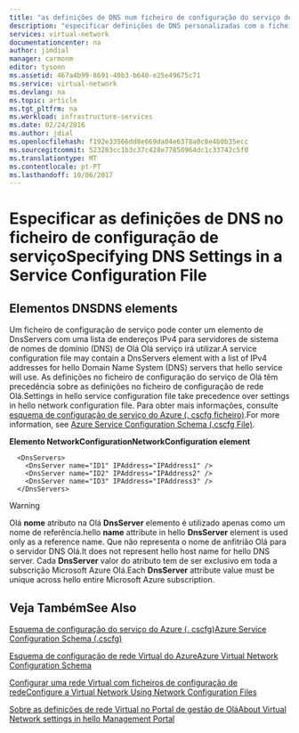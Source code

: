 ```yaml
---
title: "as definições de DNS num ficheiro de configuração do serviço de aaaSpecifying | Microsoft Docs"
description: "especificar definições de DNS personalizadas com o ficheiro de configuração do serviço de rede virtual"
services: virtual-network
documentationcenter: na
author: jimdial
manager: carmonm
editor: tysonn
ms.assetid: 467a4b99-8691-40b3-b640-e25e49675c71
ms.service: virtual-network
ms.devlang: na
ms.topic: article
ms.tgt_pltfrm: na
ms.workload: infrastructure-services
ms.date: 02/24/2016
ms.author: jdial
ms.openlocfilehash: f192e33566dd8e669da04e6378a0c8e4b0b35ecc
ms.sourcegitcommit: 523283cc1b3c37c428e77850964dc1c33742c5f0
ms.translationtype: MT
ms.contentlocale: pt-PT
ms.lasthandoff: 10/06/2017
---
```

# <a name="specifying-dns-settings-in-a-service-configuration-file"></a><span data-ttu-id="abad6-103">Especificar as definições de DNS no ficheiro de configuração de serviço</span><span class="sxs-lookup"><span data-stu-id="abad6-103">Specifying DNS Settings in a Service Configuration File</span></span>
## <a name="dns-elements"></a><span data-ttu-id="abad6-104">Elementos DNS</span><span class="sxs-lookup"><span data-stu-id="abad6-104">DNS elements</span></span>
<span data-ttu-id="abad6-105">Um ficheiro de configuração de serviço pode conter um elemento de DnsServers com uma lista de endereços IPv4 para servidores de sistema de nomes de domínio (DNS) de Olá Olá serviço irá utilizar.</span><span class="sxs-lookup"><span data-stu-id="abad6-105">A service configuration file may contain a DnsServers element with a list of IPv4 addresses for hello Domain Name System (DNS) servers that hello service will use.</span></span> <span data-ttu-id="abad6-106">As definições no ficheiro de configuração do serviço de Olá têm precedência sobre as definições no ficheiro de configuração de rede Olá.</span><span class="sxs-lookup"><span data-stu-id="abad6-106">Settings in hello service configuration file take precedence over settings in hello network configuration file.</span></span> <span data-ttu-id="abad6-107">Para obter mais informações, consulte [esquema de configuração de serviço do Azure (. cscfg ficheiro)](https://msdn.microsoft.com/library/azure/ee758710.aspx).</span><span class="sxs-lookup"><span data-stu-id="abad6-107">For more information, see [Azure Service Configuration Schema (.cscfg File)](https://msdn.microsoft.com/library/azure/ee758710.aspx).</span></span>

<span data-ttu-id="abad6-108">**Elemento NetworkConfiguration**</span><span class="sxs-lookup"><span data-stu-id="abad6-108">**NetworkConfiguration element**</span></span>

      <DnsServers>
        <DnsServer name="ID1" IPAddress="IPAddress1" />
        <DnsServer name="ID2" IPAddress="IPAddress2" />
        <DnsServer name="ID3" IPAddress="IPAddress3" />
      </DnsServers>

> [!WARNING]
> <span data-ttu-id="abad6-109">Olá **nome** atributo na Olá **DnsServer** elemento é utilizado apenas como um nome de referência.</span><span class="sxs-lookup"><span data-stu-id="abad6-109">hello **name** attribute in hello **DnsServer** element is used only as a reference name.</span></span> <span data-ttu-id="abad6-110">Que não representa o nome de anfitrião Olá para o servidor DNS Olá.</span><span class="sxs-lookup"><span data-stu-id="abad6-110">It does not represent hello host name for hello DNS server.</span></span> <span data-ttu-id="abad6-111">Cada **DnsServer** valor do atributo tem de ser exclusivo em toda a subscrição Microsoft Azure Olá.</span><span class="sxs-lookup"><span data-stu-id="abad6-111">Each **DnsServer** attribute value must be unique across hello entire Microsoft Azure subscription.</span></span>
> 
> 

## <a name="see-also"></a><span data-ttu-id="abad6-112">Veja Também</span><span class="sxs-lookup"><span data-stu-id="abad6-112">See Also</span></span>
[<span data-ttu-id="abad6-113">Esquema de configuração do serviço do Azure (. cscfg)</span><span class="sxs-lookup"><span data-stu-id="abad6-113">Azure Service Configuration Schema (.cscfg)</span></span>](https://msdn.microsoft.com/library/windowsazure/ee758710)

[<span data-ttu-id="abad6-114">Esquema de configuração de rede Virtual do Azure</span><span class="sxs-lookup"><span data-stu-id="abad6-114">Azure Virtual Network Configuration Schema</span></span>](http://go.microsoft.com/fwlink/?LinkId=248093)

[<span data-ttu-id="abad6-115">Configurar uma rede Virtual com ficheiros de configuração de rede</span><span class="sxs-lookup"><span data-stu-id="abad6-115">Configure a Virtual Network Using Network Configuration Files</span></span>](http://go.microsoft.com/fwlink/?LinkId=248094)

[<span data-ttu-id="abad6-116">Sobre as definições de rede Virtual no Portal de gestão de Olá</span><span class="sxs-lookup"><span data-stu-id="abad6-116">About Virtual Network settings in hello Management Portal</span></span>](http://go.microsoft.com/fwlink/?LinkId=248092)

